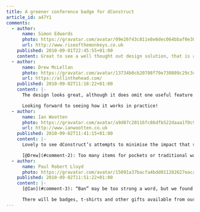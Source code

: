 ```yaml
---
title: A greener conference badge for dConstruct
article_id: a47Y1
comments:
  - author:
      name: Simon Edwards
      photo: https://gravatar.com/avatar/09e26f43c811e8e6dec064bbaf0e30b8
      url: http://www.riseofthemonkeys.co.uk
    published: 2010-09-01T22:45:55+01:00
    content: Great to see a well thought out design solution, that is also more environmentally friendly too.
  - author:
      name: Drew McLellan
      photo: https://gravatar.com/avatar/13734b0cb20708f79e730809c29c3c48
      url: https://allinthehead.com/
    published: 2010-09-02T11:18:22+01:00
    content: |-
      The design looks great, although it does omit one useful feature of the plastic wallet - the ability to store various business cards/stickers/wotnot that you inevitably pick up through the course of the day.

      Looking forward to seeing how it works in practice!
  - author:
      name: Ian Wootten
      photo: https://gravatar.com/avatar/a9d07c20116fc86dfb522daaa1f0c923
      url: http://www.ianwootten.co.uk
    published: 2010-09-02T11:41:15+01:00
    content: |-
      Lovely to see dConstruct’s attempts to minimise the impact that such an event has on the environment. Does banning swag bags mean banning all swag at the event too?

      [@Drew](#comment-2): Too many items for pockets or traditional wallets?
  - author:
      name: Paul Robert Lloyd
      photo: https://gravatar.com/avatar/15091a37bacfa4bdd011282627eaca2b
    published: 2010-09-02T11:51:22+01:00
    content: |-
      [@Ian](#comment-3): “Ban” may be too strong a word, but we found putting hundreds of swag bags together more hassle than it was worth (in addition to it being a wasteful enterprise).

      There will be badges, t-shirts and other gifts available from our sponsors stands, but these are for you to pick-up rather than be forced upon you.
---
```


